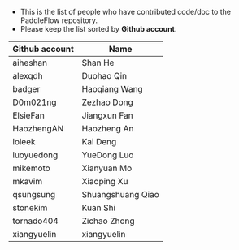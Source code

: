 * This is the list of people who have contributed code/doc to the PaddleFlow repository.
* Please keep the list sorted by **Github account**.

| Github account | Name              |
|----------------|-------------------|
| aiheshan       | Shan He           |
| alexqdh        | Duohao Qin        |
| badger         | Haoqiang Wang     |
| D0m021ng       | Zezhao Dong       |
| ElsieFan       | Jiangxun Fan      |
| HaozhengAN     | Haozheng An       |
| loleek         | Kai Deng          |
| luoyuedong     | YueDong Luo       |
| mikemoto       | Xianyuan Mo       |
| mkavim         | Xiaoping Xu       |
| qsungsung      | Shuangshuang Qiao |
| stonekim       | Kuan Shi          |
| tornado404     | Zichao Zhong      |
| xiangyuelin    | xiangyuelin       |
